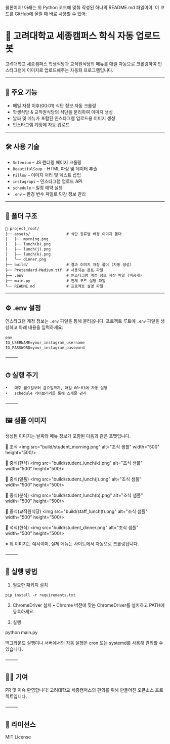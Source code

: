 물론이지! 아래는 위 Python 코드에 맞춰 작성된 하나의 README.md 파일이야. 이 코드를 GitHub에 올릴 때 바로 사용할 수 있어:

# 📅 고려대학교 세종캠퍼스 학식 자동 업로드 봇

고려대학교 세종캠퍼스 학생식당과 교직원식당의 메뉴를 매일 자동으로 크롤링하여 인스타그램에 이미지로 업로드해주는 자동화 프로그램입니다.

---

## 📌 주요 기능

- 매일 자정 이후(00:01) 식단 정보 자동 크롤링
- 학생식당 & 교직원식당의 식단을 분리하여 이미지 생성
- 날짜 및 메뉴가 포함된 인스타그램 업로드용 이미지 생성
- 인스타그램 계정에 자동 업로드

---

## 🛠 사용 기술

- `Selenium` – JS 렌더링 페이지 크롤링
- `BeautifulSoup` – HTML 파싱 및 데이터 추출
- `Pillow` – 이미지 처리 및 텍스트 삽입
- `instagrapi` – 인스타그램 업로드 API
- `schedule` – 일정 예약 실행
- `.env` – 환경 변수 파일로 민감 정보 관리

---

## 📂 폴더 구조

```
📁 project_root/
├── assets/                # 식단 종류별 배경 이미지 폴더
│   ├── morning.png
│   ├── lunch(b).png
│   ├── lunch(j).png
│   ├── lunch(k).png
│   └── dinner.png
├── build/                 # 결과 이미지 저장 폴더 (자동 생성)
├── Pretendard-Medium.ttf  # 사용되는 폰트 파일
├── .env                   # 인스타그램 계정 정보 저장 파일 (비공개)
├── main.py                # 전체 코드 실행 파일
└── README.md              # 프로젝트 설명 파일
```

---

## ⚙️ .env 설정

인스타그램 계정 정보는 `.env` 파일을 통해 불러옵니다. 프로젝트 루트에 `.env` 파일을 생성하고 아래 내용을 입력하세요:

```
env
IG_USERNAME=your_instagram_username
IG_PASSWORD=your_instagram_password
```


⸻

## ⏱ 실행 주기
	•	매주 월요일부터 금요일까지, 매일 00:01에 자동 실행
	•	schedule 라이브러리를 통해 스케줄 관리

⸻

## 🖼 샘플 이미지

생성된 이미지는 날짜와 메뉴 정보가 포함된 다음과 같은 포맷입니다.

📌 조식
<img src="build/student_morning.png" alt="조식 샘플" width="500" height="500/>

📌 중식(한식)
<img src="build/student_lunch(k).png" alt="조식 샘플" width="500" height="500/>

📌 중식(일품)
<img src="build/student_lunch(j).png" alt="조식 샘플" width="500" height="500/>

📌 중식(분식)
<img src="build/student_lunch(b).png" alt="조식 샘플" width="500" height="500/>

📌 중식(교직원식당)
<img src="build/staff_lunch(t).png" alt="조식 샘플" width="500" height="500/>

📌 석식(한식)
<img src="build/student_dinner.png" alt="조식 샘플" width="500" height="500/>

※ 위 이미지는 예시이며, 실제 메뉴는 사이트에서 자동으로 크롤링됩니다.

⸻

## 🧪 실행 방법

1. 필요한 패키지 설치

```
pip install -r requirements.txt
```

2. ChromeDriver 설치
	•	Chrome 버전에 맞는 ChromeDriver를 설치하고 PATH에 등록하세요.

3. 실행

python main.py

백그라운드 실행이나 서버에서의 자동 실행은 cron 또는 systemd를 사용해 관리할 수 있습니다.

⸻

## 🙋‍♂️ 기여

PR 및 이슈 환영합니다!
고려대학교 세종캠퍼스의 편의를 위해 만들어진 오픈소스 프로젝트입니다.

⸻

## 📄 라이선스

MIT License
